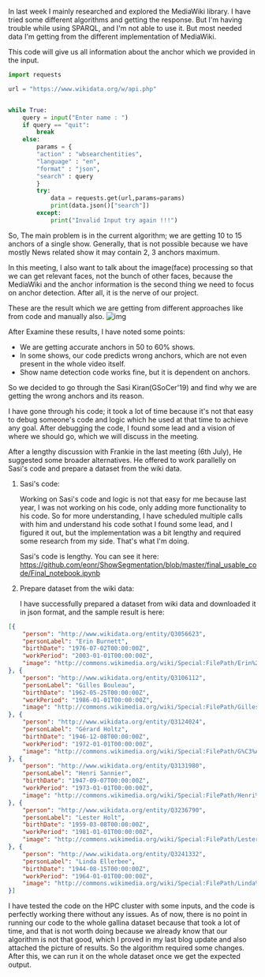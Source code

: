 In last week I mainly researched and explored the MediaWiki library. I have tried some different algorithms and getting the response. But I'm having trouble while using SPARQL, and I'm not able to use it. But most needed data I'm getting from the different implementation of MediaWiki.

This code will give us all information about the anchor which we provided in the input.

``` python
import requests

url = "https://www.wikidata.org/w/api.php"


while True:
    query = input("Enter name : ")
    if query == "quit":
        break
    else:
        params = {
        "action" : "wbsearchentities",
        "language" : "en",
        "format" : "json",
        "search" : query 
        }
        try:
            data = requests.get(url,params=params)
            print(data.json()["search"])
        except:
            print("Invalid Input try again !!!")
```

So, The main problem is in the current algorithm; we are getting 10 to 15 anchors of a single show. Generally, that is not possible because we have mostly News related show it may contain 2, 3 anchors maximum.

In this meeting, I also want to talk about the image(face) processing so that we can get relevant faces, not the bunch of other faces, because the MediaWiki and the anchor information is the second thing we need to focus on anchor detection. After all, it is the nerve of our project.

These are the result which we are getting from different approaches like from code and manually also.
![img](https://user-images.githubusercontent.com/46043645/123373639-53f6c980-d5a3-11eb-8108-52f6d6dd7650.png)

After Examine these results, I have noted some points:
* We are getting accurate anchors in 50 to 60% shows.
* In some shows, our code predicts wrong anchors, which are not even present in the whole video itself.
* Show name detection code works fine, but it is dependent on anchors.

So we decided to go through the Sasi Kiran(GSoCer'19) and find why we are getting the wrong anchors and its reason.

I have gone through his code; it took a lot of time because it's not that easy to debug someone's code and logic which he used at that time to achieve any goal. After debugging the code, I found some lead and a vision of where we should go, which we will discuss in the meeting.


After a lengthy discussion with Frankie in the last meeting (6th July), He suggested some broader alternatives. 
He offered to work parallelly on Sasi's code and prepare a dataset from the wiki data.


1. Sasi's code:


    Working on Sasi's code and logic is not that easy for me because last year, I was not working on his code, only adding more functionality to his code. So for more understanding, I have scheduled multiple calls with him and understand his code sothat I found some lead, and I figured it out, but the implementation was a bit lengthy and required some research from my side. That's what I'm doing.

    Sasi's code is lengthy. You can see it here: https://github.com/eonr/ShowSegmentation/blob/master/final_usable_code/Final_notebook.ipynb


2. Prepare dataset from the wiki data:

    I have successfully prepared a dataset from wiki data and downloaded it in json format, and the sample result is here:


``` json
[{
    "person": "http://www.wikidata.org/entity/Q3056623",
    "personLabel": "Erin Burnett",
    "birthDate": "1976-07-02T00:00:00Z",
    "workPeriod": "2003-01-01T00:00:00Z",
    "image": "http://commons.wikimedia.org/wiki/Special:FilePath/Erin%20Burnett%20-%20small.jpg"
}, {
    "person": "http://www.wikidata.org/entity/Q3106112",
    "personLabel": "Gilles Bouleau",
    "birthDate": "1962-05-25T00:00:00Z",
    "workPeriod": "1986-01-01T00:00:00Z",
    "image": "http://commons.wikimedia.org/wiki/Special:FilePath/Gilles%20Bouleau%20Cannes%202016.jpg"
}, {
    "person": "http://www.wikidata.org/entity/Q3124024",
    "personLabel": "Gérard Holtz",
    "birthDate": "1946-12-08T00:00:00Z",
    "workPeriod": "1972-01-01T00:00:00Z",
    "image": "http://commons.wikimedia.org/wiki/Special:FilePath/G%C3%A9rard%20Holtz.JPG"
}, {
    "person": "http://www.wikidata.org/entity/Q3131980",
    "personLabel": "Henri Sannier",
    "birthDate": "1947-09-07T00:00:00Z",
    "workPeriod": "1973-01-01T00:00:00Z",
    "image": "http://commons.wikimedia.org/wiki/Special:FilePath/Henri%20Sannier.jpg"
}, {
    "person": "http://www.wikidata.org/entity/Q3236790",
    "personLabel": "Lester Holt",
    "birthDate": "1959-03-08T00:00:00Z",
    "workPeriod": "1981-01-01T00:00:00Z",
    "image": "http://commons.wikimedia.org/wiki/Special:FilePath/Lester%20Holt%20by%20Gage%20Skidmore.jpg"
}, {
    "person": "http://www.wikidata.org/entity/Q3241332",
    "personLabel": "Linda Ellerbee",
    "birthDate": "1944-08-15T00:00:00Z",
    "workPeriod": "1964-01-01T00:00:00Z",
    "image": "http://commons.wikimedia.org/wiki/Special:FilePath/Linda%20Ellerbee.jpg"
}]
```


I have tested the code on the HPC cluster with some inputs, and the code is perfectly working there without any issues. As of now, there is no point in running our code to the whole gallina dataset because that took a lot of time, and that is not worth doing because we already know that our algorithm is not that good, which I proved in my last blog update and also attached the picture of results. So the algorithm required some changes. After this, we can run it on the whole dataset once we get the expected output. 


